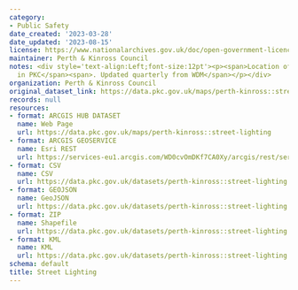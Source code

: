 ```yaml
---
category:
- Public Safety
date_created: '2023-03-28'
date_updated: '2023-08-15'
license: https://www.nationalarchives.gov.uk/doc/open-government-licence/version/3/
maintainer: Perth & Kinross Council
notes: <div style='text-align:Left;font-size:12pt'><p><span>Location of Street lights
  in PKC</span><span>. Updated quarterly from WDM</span></p></div>
organization: Perth & Kinross Council
original_dataset_link: https://data.pkc.gov.uk/maps/perth-kinross::street-lighting
records: null
resources:
- format: ARCGIS HUB DATASET
  name: Web Page
  url: https://data.pkc.gov.uk/maps/perth-kinross::street-lighting
- format: ARCGIS GEOSERVICE
  name: Esri REST
  url: https://services-eu1.arcgis.com/WD0cvOmDKf7CA0Xy/arcgis/rest/services/Street_Lighting/FeatureServer/27
- format: CSV
  name: CSV
  url: https://data.pkc.gov.uk/datasets/perth-kinross::street-lighting.csv?where=1=1&outSR=%7B%22latestWkid%22%3A27700%2C%22wkid%22%3A27700%7D
- format: GEOJSON
  name: GeoJSON
  url: https://data.pkc.gov.uk/datasets/perth-kinross::street-lighting.geojson?where=1=1&outSR=%7B%22latestWkid%22%3A27700%2C%22wkid%22%3A27700%7D
- format: ZIP
  name: Shapefile
  url: https://data.pkc.gov.uk/datasets/perth-kinross::street-lighting.zip?where=1=1&outSR=%7B%22latestWkid%22%3A27700%2C%22wkid%22%3A27700%7D
- format: KML
  name: KML
  url: https://data.pkc.gov.uk/datasets/perth-kinross::street-lighting.kml?where=1=1&outSR=%7B%22latestWkid%22%3A27700%2C%22wkid%22%3A27700%7D
schema: default
title: Street Lighting
---
```

